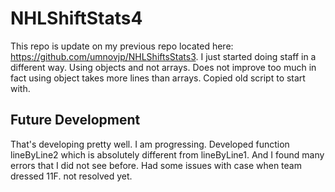# NHLShiftStats4
This repo is update on my previous repo located here: https://github.com/umnovjp/NHLShiftsStats3. I just started doing staff in a different way. Using objects and not arrays. Does not improve too much in fact using object takes more lines than arrays. Copied old script to start with. 
## Future Development
That's developing pretty well. I am progressing. Developed function lineByLine2 which is absolutely different from lineByLine1. And I found many errors that I did not see before. Had some issues with case when team dressed 11F. not resolved yet. 